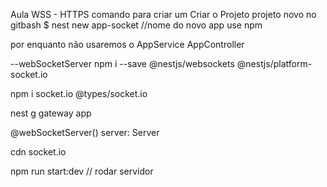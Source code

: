 Aula WSS - HTTPS
comando para criar um
Criar o Projeto
 projeto novo no gitbash
$ nest new app-socket //nome do novo app
use npm

por enquanto não usaremos o
AppService AppController

--webSocketServer
npm i --save @nestjs/websockets @nestjs/platform-socket.io

npm i socket.io @types/socket.io

nest g gateway app

@webSocketServer() server: Server

cdn socket.io

npm run start:dev // rodar servidor



